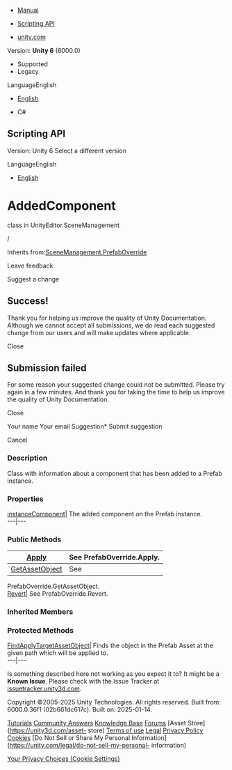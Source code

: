 [ ]()

  * [Manual](../Manual/index.html)
  * [Scripting API](../ScriptReference/index.html)

  * [unity.com](https://unity.com/)

Version: **Unity 6** (6000.0)

  * Supported
  * Legacy

LanguageEnglish

  * [English]()

  * C#

[ ](https://docs.unity3d.com)

## Scripting API

Version: Unity 6 Select a different version

LanguageEnglish

  * [English]()

# AddedComponent

class in UnityEditor.SceneManagement

/

Inherits
from:[SceneManagement.PrefabOverride](SceneManagement.PrefabOverride.html)

Leave feedback

Suggest a change

## Success!

Thank you for helping us improve the quality of Unity Documentation. Although
we cannot accept all submissions, we do read each suggested change from our
users and will make updates where applicable.

Close

## Submission failed

For some reason your suggested change could not be submitted. Please <a>try
again</a> in a few minutes. And thank you for taking the time to help us
improve the quality of Unity Documentation.

Close

Your name Your email Suggestion* Submit suggestion

Cancel

[ ]()

### Description

Class with information about a component that has been added to a Prefab
instance.

### Properties

[instanceComponent](SceneManagement.AddedComponent-instanceComponent.html)|
The added component on the Prefab instance.  
---|---  
  
### Public Methods

[Apply](SceneManagement.AddedComponent.Apply.html)| See PrefabOverride.Apply.  
---|---  
[GetAssetObject](SceneManagement.AddedComponent.GetAssetObject.html)| See
PrefabOverride.GetAssetObject.  
[Revert](SceneManagement.AddedComponent.Revert.html)| See
PrefabOverride.Revert.  
  
### Inherited Members

### Protected Methods

[FindApplyTargetAssetObject](SceneManagement.PrefabOverride.FindApplyTargetAssetObject.html)|
Finds the object in the Prefab Asset at the given path which will be applied
to.  
---|---  
  
Is something described here not working as you expect it to? It might be a
**Known Issue**. Please check with the Issue Tracker at
[issuetracker.unity3d.com](https://issuetracker.unity3d.com).

Copyright ©2005-2025 Unity Technologies. All rights reserved. Built from:
6000.0.36f1 (02b661dc617c). Built on: 2025-01-14.

[Tutorials](https://unity3d.com/learn) [Community
Answers](https://answers.unity3d.com) [Knowledge
Base](https://support.unity3d.com/hc/en-us)
[Forums](https://forum.unity3d.com) [Asset Store](https://unity3d.com/asset-
store) [Terms of use](https://docs.unity3d.com/Manual/TermsOfUse.html)
[Legal](https://unity.com/legal) [Privacy
Policy](https://unity.com/legal/privacy-policy)
[Cookies](https://unity.com/legal/cookie-policy) [Do Not Sell or Share My
Personal Information](https://unity.com/legal/do-not-sell-my-personal-
information)

[Your Privacy Choices (Cookie Settings)](javascript:void\(0\);)

